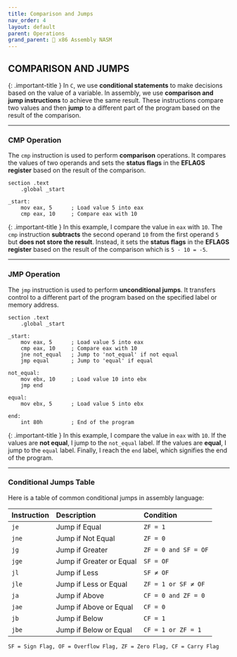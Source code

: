 ```yaml
---
title: Comparison and Jumps
nav_order: 4
layout: default
parent: Operations
grand_parent: 🔲 x86 Assembly NASM
---
```


## **COMPARISON AND JUMPS**

{: .important-title }
In `C`, we use **conditional statements** to make decisions based on the value of a variable. In assembly, we use **comparison and jump instructions** to achieve the same result. These instructions compare two values and then **jump** to a different part of the program based on the result of the comparison.

----

### **CMP Operation**

The `cmp` instruction is used to perform **comparison** operations. It compares the values of two operands and sets the **status flags** in the **EFLAGS register** based on the result of the comparison.

```
section .text
    .global _start

_start:
    mov eax, 5      ; Load value 5 into eax
    cmp eax, 10     ; Compare eax with 10
```

{: .important-title }
In this example, I compare the value in `eax` with `10`. The `cmp` instruction **subtracts** the second operand `10` from the first operand `5` but **does not store the result**. Instead, it sets the **status flags** in the **EFLAGS register** based on the result of the comparison which is `5 - 10 = -5`.

----

### **JMP Operation**

The `jmp` instruction is used to perform **unconditional jumps**. It transfers control to a different part of the program based on the specified label or memory address.

```
section .text
    .global _start

_start:
    mov eax, 5      ; Load value 5 into eax
    cmp eax, 10     ; Compare eax with 10
    jne not_equal   ; Jump to 'not_equal' if not equal
    jmp equal       ; Jump to 'equal' if equal

not_equal:
    mov ebx, 10     ; Load value 10 into ebx
    jmp end

equal:
    mov ebx, 5      ; Load value 5 into ebx

end:
    int 80h         ; End of the program
```

{: .important-title }
In this example, I compare the value in `eax` with `10`. If the values are **not equal**, I jump to the `not_equal` label. If the values are **equal**, I jump to the `equal` label. Finally, I reach the `end` label, which signifies the end of the program.

----

### **Conditional Jumps Table**

Here is a table of common conditional jumps in assembly language:

| Instruction | Description | Condition |
|:------------|:------------|:----------|
| `je`        | Jump if Equal | `ZF = 1` |
| `jne`       | Jump if Not Equal | `ZF = 0` |
| `jg`        | Jump if Greater | `ZF = 0 and SF = OF` |
| `jge`       | Jump if Greater or Equal | `SF = OF` |
| `jl`        | Jump if Less | `SF ≠ OF` |
| `jle`       | Jump if Less or Equal | `ZF = 1 or SF ≠ OF` |
| `ja`        | Jump if Above | `CF = 0 and ZF = 0` |
| `jae`       | Jump if Above or Equal | `CF = 0` |
| `jb`        | Jump if Below | `CF = 1` |
| `jbe`       | Jump if Below or Equal | `CF = 1 or ZF = 1` |

`SF = Sign Flag, OF = Overflow Flag, ZF = Zero Flag, CF = Carry Flag`